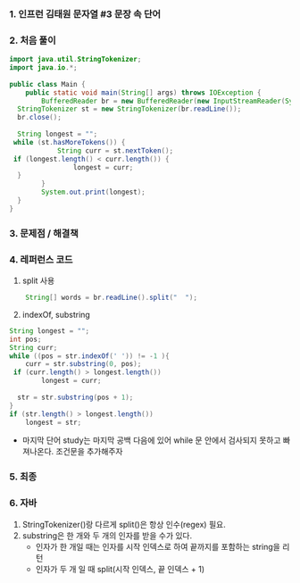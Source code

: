 ### 1. 인프런 김태원 문자열 #3 문장 속 단어

### 2. 처음 풀이

``` java
import java.util.StringTokenizer;  
import java.io.*;  
  
public class Main {  
    public static void main(String[] args) throws IOException {  
        BufferedReader br = new BufferedReader(new InputStreamReader(System.in));  
  StringTokenizer st = new StringTokenizer(br.readLine());  
  br.close();  
  
  String longest = "";  
 while (st.hasMoreTokens()) {  
            String curr = st.nextToken();  
 if (longest.length() < curr.length()) {  
                longest = curr;  
  }  
        }  
        System.out.print(longest);  
  }  
}
```

### 3. 문제점 / 해결책

### 4. 레퍼런스 코드
1.  split 사용
``` java
	String[] words = br.readLine().split("  ");
```
2. indexOf, substring
``` java
String longest = "";  
int pos;  
String curr;  
while ((pos = str.indexOf(' ')) != -1 ){  
    curr = str.substring(0, pos);  
 if (curr.length() > longest.length())  
        longest = curr;  
  
  str = str.substring(pos + 1);  
}  
if (str.length() > longest.length())  
    longest = str;
```
* 마지막 단어 study는 마지막 공백 다음에 있어 while 문 안에서 검사되지 못하고 빠져나온다. 조건문을 추가해주자

### 5. 최종

### 6. 자바
1. StringTokenizer()랑 다르게 split()은 항상 인수(regex) 필요.
2. substring은  한 개와 두 개의 인자를 받을 수가 있다.
	* 인자가 한 개일 때는 인자를 시작 인덱스로 하여 끝까지를 포함하는 string을 리턴
	* 인자가 두 개 일 때 split(시작 인덱스, 끝 인덱스 + 1)
<!--stackedit_data:
eyJoaXN0b3J5IjpbMzY5NDM3MzAzLDI3NDI0NDc1OCwtMzkwMT
k0NzBdfQ==
-->